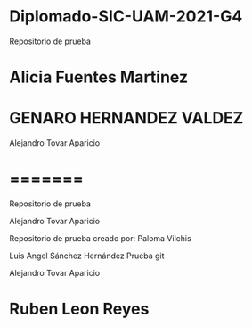 # Diplomado-SIC-UAM-2021-G4

Repositorio de prueba

Alicia Fuentes Martinez
=======

GENARO HERNANDEZ VALDEZ
=======

Alejandro Tovar Aparicio

=======
=======

Repositorio de prueba

Alejandro Tovar Aparicio

Repositorio de prueba creado por: Paloma Vilchis


Luis Angel Sánchez Hernández
Prueba git

Alejandro Tovar Aparicio


Ruben Leon Reyes
=======





